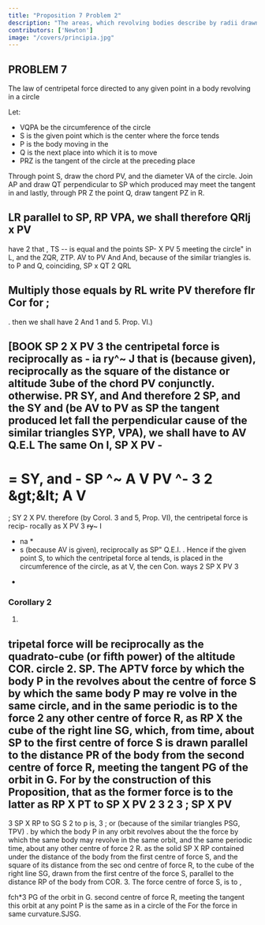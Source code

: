 ```yaml
---
title: "Proposition 7 Problem 2"
description: "The areas, which revolving bodies describe by radii drawn to an immovable centre of force do lie in the same immovable planes, and are proportional to the times in which they are described"
contributors: ['Newton']
image: "/covers/principia.jpg"
---
```





## PROBLEM 7 

The law of centripetal force directed to any given point in a body revolving in a circle

Let:

- VQPA be the circumference of the circle
- S is the given point which is the center where the force tends
- P is the body moving in the 
- Q is the next place into which it is to move
- PRZ is the tangent of the circle at the preceding place

Through point S, draw the chord PV, and the diameter VA of the circle. Join AP and draw QT perpendicular to SP which produced may meet the tangent in
and lastly, through
PR
Z
the point Q, draw
tangent
PZ
in
R.


LR
parallel to SP,
RP
VPA, we shall
therefore QRlj x PV
-
have
2
that
,
TS -- is equal
and the points
SP- X PV
5
meeting the
circle&quot;
in L,
and
the
ZQR, ZTP.
AV to PV And
And, because of the similar triangles
is.
to
P and Q, coinciding,
SP x QT
2
QRL

Multiply those equals by
RL
write PV
therefore flr Cor
for
;
-
.
then we shall have
2
And
1
and
5.
Prop. VI.)

[BOOK
SP 2 X PV 3
the centripetal force is reciprocally as -
ia
ry^~
J
that
is
(because
given), reciprocally as the square of the distance or altitude
3ube of the chord
PV
conjunctly.
otherwise.
PR
SY, and
And
therefore
2
SP, and the
SY and (be
AV to PV as SP
the tangent
produced let fall the perpendicular
cause of the similar triangles SYP, VPA), we shall have
to
AV
Q.E.L
The same
On
I,
SP X PV -
--
= SY, and - SP
^~
A V
PV
^-
3
2
&amp;gt;&amp;lt;
A V
=
;
SY 2 X
PV.
therefore (by Corol. 3 and 5, Prop. VI), the centripetal force is recip-
rocally as
X PV
3
~~ry~~~
I
* na *
* s
(because
AV
is
given), reciprocally as
SP&quot;
Q.E.I.
.
Hence if the given point S, to which the centripetal force al
tends, is placed in the circumference of the circle, as at V, the cen
Con.
ways
2
SP
X PV 3
-

### Corollary 2

1.
tripetal force will be reciprocally as the quadrato-cube (or fifth power) of
the altitude
COR.
circle
2.
SP.
The
APTV
force
by which the body
P
in the
revolves about the centre of force
S
by which the same body P may re
volve in the same circle, and in the same periodic
is
to the force
2
any other centre of force R, as RP X
the cube of the right line SG, which, from
time, about
SP to
the first
centre of force
S
is
drawn
parallel to the
distance PR of the body from the second centre of force R, meeting the
tangent PG of the orbit in G. For by the construction of this Proposition,
that
as
the former force is to the latter as RP X PT to SP X PV
2
3
2
3
;
SP X PV
--
3
SP X RP
to
SG S
2
to
p
is,
3
;
or (because of the similar triangles
PSG, TPV)
.
by which the body P in any orbit revolves about the
the force by which the same body may revolve in
the same orbit, and the same periodic time, about any other centre of force
2
R. as the solid SP X RP contained under the distance of the body from
the first centre of force S, and the square of its distance from the sec
ond centre of force R, to the cube of the right line SG, drawn from the
first centre of the force S, parallel to the distance RP of the body from
COR.
3.
The
force
centre of force S,
is to
,

fch*3
PG
of the orbit in G.
second centre of force R, meeting the tangent
this orbit at any point P is the same as in a circle of the
For the force in
same curvature.SJSG.



